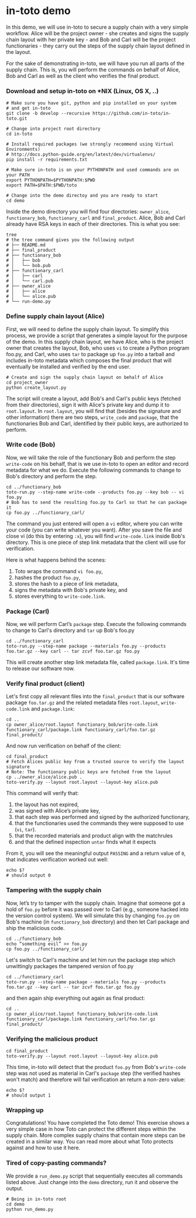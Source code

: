 # in-toto demo

In this demo, we will use in-toto to secure a supply chain with a very simple
workflow.
Alice will be the project owner - she creates and signs the supply chain layout
with her private key - and Bob and Carl will be the project functionaries - they
carry out the steps of the supply chain layout defined in the layout.

For the sake of demonstrating in-toto, we will have you run all parts of the
supply chain.
This is, you will perform the commands on behalf of Alice, Bob and Carl as well
as the client who verifies the final product.


### Download and setup in-toto on *NIX (Linux, OS X, ..)
```shell
# Make sure you have git, python and pip installed on your system
# and get in-toto
git clone -b develop --recursive https://github.com/in-toto/in-toto.git

# Change into project root directory
cd in-toto

# Install required packages (we strongly recommend using Virtual Environments)
# http://docs.python-guide.org/en/latest/dev/virtualenvs/
pip install -r requirements.txt

# Make sure in-toto is on your PYTHONPATH and used commands are on your PATH
export PYTHONPATH=$PYTHONPATH:$PWD
export PATH=$PATH:$PWD/toto

# Change into the demo directoy and you are ready to start
cd demo
```
Inside the demo directory you will find four directories: `owner_alice`,
`functionary_bob`, `functionary_carl` and `final_product`. Alice, Bob and Carl
already have RSA keys in each of their directories. This is what you see:
```shell
tree
# the tree command gives you the following output
# ├── README.md
# ├── final_product
# ├── functionary_bob
# │   ├── bob
# │   └── bob.pub
# ├── functionary_carl
# │   ├── carl
# │   └── carl.pub
# ├── owner_alice
# │   ├── alice
# │   └── alice.pub
# └── run-demo.py
```

### Define supply chain layout (Alice)
First, we will need to define the supply chain layout. To simplify this process,
we provide a script that generates a simple layout for the purpose of the demo.
In this supply chain layout, we have Alice, who is the project owner that creates
the layout, Bob, who uses `vi` to create a Python program foo.py, and Carl, who
uses `tar` to package up `foo.py` into a tarball and includes in-toto metadata
which composes the final product that will eventually be installed and verified
by the end user.

```shell
# Create and sign the supply chain layout on behalf of Alice
cd project_owner
python create_layout.py
```
The script will create a layout, add Bob's and Carl's public keys (fetched from
their directories), sign it with Alice's private key and dump it to `root.layout`.
In `root.layout`, you will find that (besides the signature and other information)
there are two steps, `write_code` and `package`, that the functionaries Bob
and Carl, identified by their public keys, are authorized to perform.

### Write code (Bob)
Now, we will take the role of the functionary Bob and perform the step
`write-code` on his behalf, that is we use in-toto to open an editor and record
metadata for what we do. Execute the following commands to change to Bob's
directory and perform the step.

```shell
cd ../functionary_bob
toto-run.py --step-name write-code --products foo.py --key bob -- vi foo.py
# Bob has to send the resulting foo.py to Carl so that he can package it
cp foo.py ../functionary_carl/
```
The command you just entered will open a `vi` editor, where you can write your
code (you can write whatever you want). After you save the file and close vi
(do this by entering `:x`), you will find `write-code.link` inside
Bob's directory. This is one piece of step link metadata that the client will
use for verification.

Here is what happens behind the scenes:
 1. Toto wraps the command `vi foo.py`,
 1. hashes the product `foo.py`,
 1. stores the hash to a piece of link metadata,
 1. signs the metadata with Bob's private key, and
 1. stores everything to `write-code.link`.

### Package (Carl)
Now, we will perform Carl’s `package` step.
Execute the following commands to change to Carl's directory and `tar` up Bob's
foo.py

```shell
cd ../functionary_carl
toto-run.py --step-name package --materials foo.py --products foo.tar.gz --key carl -- tar zcvf foo.tar.gz foo.py
```

This will create another step link metadata file, called `package.link`.
It's time to release our software now.


### Verify final product (client)
Let's first copy all relevant files into the `final_product` that is
our software package `foo.tar.gz` and the related metadata files `root.layout`,
`write-code.link` and `package.link`:
```shell
cd ..
cp owner_alice/root.layout functionary_bob/write-code.link functionary_carl/package.link functionary_carl/foo.tar.gz final_product/
```
And now run verification on behalf of the client:
```shell
cd final_product
# Fetch Alices public key from a trusted source to verify the layout signature
# Note: The functionary public keys are fetched from the layout
cp ../owner_alice/alice.pub .
toto-verify.py --layout root.layout --layout-key alice.pub
```
This command will verify that:
 1. the layout has not expired,
 1. was signed with Alice’s private key,
 1. that each step was performed and signed by the authorized functionary,
 1. that the functionaries used the commands they were supposed to use (`vi`, `tar`).
 1. that the recorded materials and product align with the matchrules
 1. and that the defined inspection `untar` finds what it expects


From it, you will see the meaningful output `PASSING` and a return value
of `0`, that indicates verification worked out well:
```shell
echo $?
# should output 0
```

### Tampering with the supply chain
Now, let’s try to tamper with the supply chain.
Imagine that someone got a hold of `foo.py` before it was passed over to
Carl (e.g., someone hacked into the version control system). We will simulate
this by changing `foo.py` on Bob's machine (in `functionary_bob` directory)
and then let Carl package and ship the malicious code.
```shell
cd ../functionary_bob
echo “something evil” >> foo.py
cp foo.py ../functionary_carl/
```
Let's switch to Carl's machine and let him run the package step which
unwittingly packages the tampered version of foo.py
```shell
cd ../functionary_carl
toto-run.py --step-name package --materials foo.py --products foo.tar.gz --key carl -- tar zcvf foo.tar.gz foo.py
```
and then again ship everything out again as final product:
```shell
cd ..
cp owner_alice/root.layout functionary_bob/write-code.link functionary_carl/package.link functionary_carl/foo.tar.gz final_product/
```

### Verifying the malicious product

```shell
cd final_product
toto-verify.py --layout root.layout --layout-key alice.pub
```
This time, in-toto will detect that the product `foo.py` from Bob's `write-code`
step was not used as material in Carl's `package` step (the verified hashes
won't match) and therefore will fail verification an return a non-zero value:
```shell
echo $?
# should output 1
```


### Wrapping up
Congratulations! You have completed the Toto demo! This exercise shows a very
simple case in how Toto can protect the different steps within the supply chain.
More complex supply chains that contain more steps can be created in a similar
way. You can read more about what Toto protects against and how to use it here.

### Tired of copy-pasting commands?
We provide a `run_demo.py` script that sequentially executes all commands
listed above. Just change into the `demo` directory, run it and observe the
output.

```shell
# Being in in-toto root
cd demo
python run_demo.py
```
